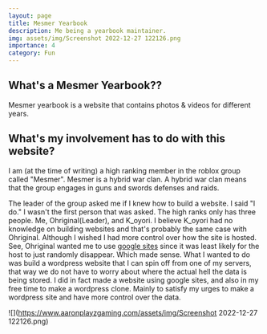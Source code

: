 ```yaml
---
layout: page
title: Mesmer Yearbook
description: Me being a yearbook maintainer.
img: assets/img/Screenshot 2022-12-27 122126.png
importance: 4
category: Fun
---
```


## What's a Mesmer Yearbook??

Mesmer yearbook is a website that contains photos & videos for different years.

## What's my involvement has to do with this website?

I am (at the time of writing) a high ranking member in the roblox group called "Mesmer". Mesmer is a hybrid war clan. A hybrid war clan means that the group engages in guns and swords defenses and raids.

The leader of the group asked me if I knew how to build a website. I said "I do." I wasn't the first person that was asked. The high ranks only has three people. Me, Ohriginal(Leader), and K_oyori. I believe K_oyori had no knowledge on building websites and that's probably the same case with Ohriginal. Although I wished I had more control over how the site is hosted. See, Ohriginal wanted me to use [google sites](https://sites.google.com) since it was least likely for the host to just randomly disappear. Which made sense. What I wanted to do was build a wordpress website that I can spin off from one of my servers, that way we do not have to worry about where the actual hell the data is being stored. I did in fact made a website using google sites, and also in my free time to make a wordpress clone. Mainly to satisfy my urges to make a wordpress site and have more control over the data. 

![](https://www.aaronplayzgaming.com/assets/img/Screenshot 2022-12-27 122126.png)

